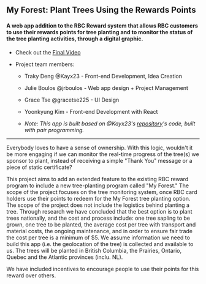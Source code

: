 ## My Forest: Plant Trees Using the Rewards Points

#### A web app addition to the RBC Reward system that allows RBC customers to use their rewards points for tree planting and to monitor the status of the tree planting activities, through a digital graphic.

- Check out the [Final Video](https://ellehacks.hypeinnovation.com/servlet/hype/IMT?documentTableId=9007205814136438297&userAction=Browse&templateName=&documentId=39d37d9c93caf7bd540dc37a40dc44a3)

- Project team members:  
  - Traky Deng @Kayx23 - Front-end Development, Idea Creation
  - Julie Boulos @jrboulos - Web app design + Project Management  
  - Grace Tse @gracetse225 - UI Design  
  - Yoonkyung Kim - Front-end Development with React  

  - _Note: This app is built based on @Kayx23's [repository](https://github.com/Kayx23/my-forest-elle-hack)'s code, built with pair programming._

***
  
Everybody loves to have a sense of ownership. With this logic, wouldn't it be more engaging if we can monitor the real-time progress of the tree(s) we sponsor to plant, instead of receiving a simple "Thank You" message or a piece of static certificate?

This project aims to add an extended feature to the existing RBC reward program to include a new tree-planting program called "My Forest." The scope of the project focuses on the tree monitoring system, once RBC card holders use their points to redeem for the My Forest tree planting option. The scope of the project does not include the logistics behind planting a tree. Through research we have concluded that the best option is to plant trees nationally, and the cost and process include: one tree sapling to be grown, one tree to be planted, the average cost per tree with transport and material costs, the ongoing maintenance, and in order to ensure fair trade the cost per tree is a minimum of $5. We assume information we need to build this app (i.e. the geolocation of the tree) is collected and available to us. The trees will be planted in British Columbia, the Prairies, Ontario, Quebec and the Atlantic provinces (inclu. NL).

We have included incentives to encourage people to use their points for this reward over others.
